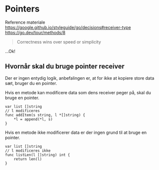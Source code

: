 # Pointers

Reference materiale https://google.github.io/styleguide/go/decisions#receiver-type
https://go.dev/tour/methods/8

> Correctness wins over speed or simplicity

...Ok!

## Hvornår skal du bruge pointer receiver
Der er ingen entydig logik, anbefalingen er, at for ikke at kopiere store data sæt, bruger du en pointer.

Hvis en metode kan modificere data som dens receiver peger på, skal du bruge en pointer.

```golang
var list []string
// l modificeres
func addItem(s string, l *[]string) {
	*l = append(*l, s)
}
```

Hvis en metode ikke modificerer data er der ingen grund til at bruge en pointer.

```golang
var list []string
// l modificeres ikke
func listLen(l []string) int {
	return len(l)
}
```
